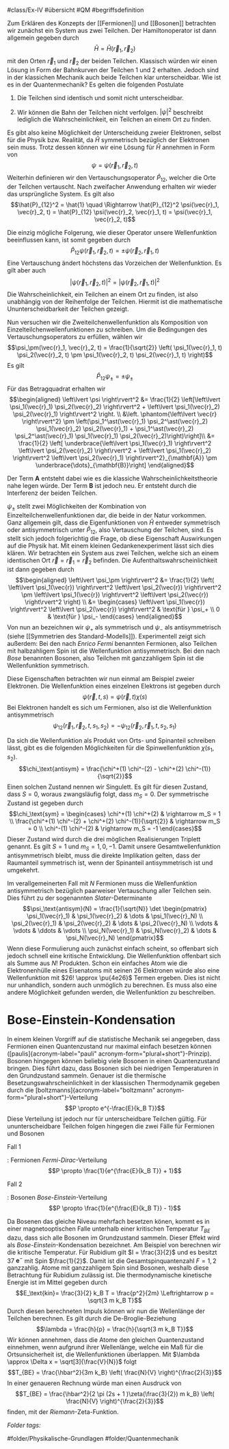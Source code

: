  #class/Ex-IV #übersicht #QM #begriffsdefinition 


Zum Erklären des Konzepts der [[Fermionen]] und [[Bosonen]] betrachten wir zunächst ein System aus zwei Teilchen. Der Hamiltonoperator ist dann allgemein gegeben durch $$\hat{H}= \hat{H}(\vec{r}_1, \vec{r}_2)$$ mit den Orten $\vec{r}_1$ und $\vec{r}_2$ der beiden Teilchen. Klassisch würden wir einen Lösung in Form der Bahnkurven der Teilchen 1 und 2 erhalten. Jedoch sind in der klassichen Mechanik auch beide Teilchen klar unterscheidbar. Wie ist es in der Quantenmechanik? Es gelten die folgenden Postulate

1.  Die Teilchen sind identisch und somit nicht unterscheidbar.

2.  Wir können die Bahn der Teilchen nicht verfolgen. $\left\lvert \psi \right\rvert^2$ beschreibt lediglich die Wahrscheinlichkeit, ein Teilchen an einem Ort zu finden.

Es gibt also keine Möglichkeit der Unterscheidung zweier Elektronen, selbst für die Physik bzw. Realität, da $\hat{H}$ symmetrisch bezüglich der Elektronen sein muss. Trotz dessen können wir eine Lösung für $\hat{H}$ annehmen in Form von $$\psi = \psi(\vec{r}_1, \vec{r}_2, t)$$ Weiterhin definieren wir den Vertauschungsoperator $\hat{P}_{12}$, welcher die Orte der Teilchen vertauscht. Nach zweifacher Anwendung erhalten wir wieder das ursprüngliche System. Es gilt also $$\hat{P}_{12}^2 = \hat{1} \quad \Rightarrow \hat{P}_{12}^2 \psi(\vec{r}_1, \vec{r}_2, t) = \hat{P}_{12} \psi(\vec{r}_2, \vec{r}_1, t) = \psi(\vec{r}_1, \vec{r}_2, t)$$

Die einzig mögliche Folgerung, wie dieser Operator unsere Wellenfunktion beeinflussen kann, ist somit gegeben durch $$\hat{P}_{12} \psi(\vec{r}_1, \vec{r}_2, t) = \pm \psi(\vec{r}_2, \vec{r}_1, t)$$ Eine Vertauschung ändert höchstens das Vorzeichen der Wellenfunktion. Es gilt aber auch $$\left\lvert \psi(\vec{r}_1, \vec{r}_2, t) \right\rvert^2 = \left\lvert \psi(\vec{r}_2, \vec{r}_1, t) \right\rvert^2$$ Die Wahrscheinlichkeit, ein Teilchen an einem Ort zu finden, ist also unabhängig von der Reihenfolge der Teilchen. Hiermit ist die mathematische Ununterscheidbarkeit der Teilchen gezeigt.

Nun versuchen wir die Zweiteilchenwellenfunktion als Komposition von Einzelteilchenwellenfunktionen zu schreiben. Um die Bedingungen des Vertauschungsoperators zu erfüllen, wählen wir $$\psi_\pm(\vec{r}_1, \vec{r}_2, t) = \frac{1}{\sqrt{2}} \left( \psi_1(\vec{r}_1, t) \psi_2(\vec{r}_2, t) \pm \psi_1(\vec{r}_2, t) \psi_2(\vec{r}_1, t) \right)$$ Es gilt $$\hat{P}_{12} \psi_\pm = \pm \psi_\pm$$ Für das Betragquadrat erhalten wir $$\begin{aligned}
        \left\lvert \psi \right\rvert^2 &= \frac{1}{2} \left[\left\lvert \psi_1(\vec{r}_1) \psi_2(\vec{r}_2) \right\rvert^2 + \left\lvert \psi_1(\vec{r}_2) \psi_2(\vec{r}_1) \right\rvert^2 \right. \\
        &\left. \phantom{\left\lvert \vec{r} \right\rvert^2} \pm \left(\psi_1^\ast(\vec{r}_1) \psi_2^\ast(\vec{r}_2) \psi_1(\vec{r}_2) \psi_2(\vec{r}_1) + \psi_1^\ast(\vec{r}_2) \psi_2^\ast(\vec{r}_1) \psi_1(\vec{r}_1) \psi_2(\vec{r}_2)\right)\right]\\
        &= \frac{1}{2} \left[ \underbrace{\left\lvert \psi_1(\vec{r}_1) \right\rvert^2 \left\lvert \psi_2(\vec{r}_2) \right\rvert^2 + \left\lvert \psi_1(\vec{r}_2) \right\rvert^2 \left\lvert \psi_2(\vec{r}_1) \right\rvert^2}_{\mathbf{A}} \pm \underbrace{\dots}_{\mathbf{B}}\right]
    \end{aligned}$$

Der Term $\mathbf{A}$ entsteht dabei wie es die klassiche Wahrscheinlichkeitstheorie nahe legen würde. Der Term $\mathbf{B}$ ist jedoch neu. Er entsteht durch die Interferenz der beiden Teilchen.

$\psi_\pm$ stellt zwei Möglichkeiten der Kombination von Einzelteilchenwellenfunktionen dar, die beide in der Natur vorkommen. Ganz allgemein gilt, dass die Eigenfunktionen von $\hat{H}$ entweder symmetrisch oder antisymmetrisch unter $\hat{P}_{12}$, also Vertauschung der Teilchen, sind. Es stellt sich jedoch folgerichtig die Frage, ob diese Eigenschaft Auswirkungen auf die Physik hat. Mit einem kleinen Gedankenexperiment lässt sich dies klären. Wir betrachten ein System aus zwei Teilchen, welche sich an einem identischen Ort $\vec{r} = \vec{r}_1 = \vec{r}_2$ befinden. Die Aufenthaltswahrscheinlichkeit ist dann gegeben durch $$\begin{aligned}
        \left\lvert \psi_\pm \right\rvert^2 &= \frac{1}{2} \left( \left\lvert \psi_1(\vec{r}) \right\rvert^2 \left\lvert \psi_2(\vec{r}) \right\rvert^2 \pm \left\lvert \psi_1(\vec{r}) \right\rvert^2 \left\lvert \psi_2(\vec{r}) \right\rvert^2 \right) \\
        &= \begin{cases}
            \left\lvert \psi_1(\vec{r}) \right\rvert^2 \left\lvert \psi_2(\vec{r}) \right\rvert^2 & \text{für } \psi_+ \\
            0 & \text{für } \psi_-
        \end{cases}
    \end{aligned}$$ Von nun an bezeichnen wir $\psi_+$ als symmetrisch und $\psi_-$ als antisymmetrisch (siehe [[Symmetrien des Standard-Modells]]). Experimentell zeigt sich außerdem: Bei den nach *Enrico Fermi* benannten Fermionen, also Teilchen mit halbzahligem Spin ist die Wellenfunktion antisymmetrisch. Bei den nach *Bose* benannten Bosonen, also Teilchen mit ganzzahligem Spin ist die Wellenfunktion symmetrisch.

Diese Eigenschaften betrachten wir nun einmal am Beispiel zweier Elektronen. Die Wellenfunktion eines einzelnen Elektrons ist gegeben durch $$\psi(\vec{r}, t, s) = \psi(\vec{r}, t) \chi(s)$$ Bei Elektronen handelt es sich um Fermionen, also ist die Wellenfunktion antisymmetrisch $$\psi_{12}(\vec{r}_1, \vec{r}_2, t, s_1, s_2) = - \psi_{12}(\vec{r}_2, \vec{r}_1, t, s_2, s_1)$$

Da sich die Wellenfunktion als Produkt von Orts- und Spinanteil schreiben lässt, gibt es die folgenden Möglichkeiten für die Spinwellenfunktion $\chi(s_1, s_2)$. $$\chi_\text{antisym} = \frac{\chi^+(1) \chi^-(2) - \chi^+(2) \chi^-(1)}{\sqrt{2}}$$ Einen solchen Zustand nennen wir Singulett. Es gilt für diesen Zustand, dass $S=0$, woraus zwangsläufig folgt, dass $m_S = 0$. Der symmetrische Zustand ist gegeben durch $$\chi_\text{sym} = \begin{cases}
        \chi^+(1) \chi^+(2) & \rightarrow m_S = 1 \\
        \frac{\chi^+(1) \chi^-(2) + \chi^+(2) \chi^-(1)}{\sqrt{2}} & \rightarrow m_S = 0 \\
        \chi^-(1) \chi^-(2) & \rightarrow m_S = -1
    \end{cases}$$ Dieser Zustand wird durch die drei möglichen Realisierungen Triplett genannt. Es gilt $S=1$ und $m_S = 1, 0, -1$. Damit unsere Gesamtwellenfunktion antisymmetrisch bleibt, muss die direkte Implikation gelten, dass der Raumanteil symmetrisch ist, wenn der Spinanteil antisymmetrisch ist und umgekehrt.

Im verallgemeinerten Fall mit $N$ Fermionen muss die Wellenfunktion antisymmetrisch bezüglich paarweiser Vertauschung aller Teilchen sein. Dies führt zu der sogenannten *Slater*-Determinante $$\psi_\text{antisym}(N) = \frac{1}{\sqrt{N}} \det \begin{pmatrix}
        \psi_1(\vec{r}_1) & \psi_1(\vec{r}_2) & \dots & \psi_1(\vec{r}_N) \\
        \psi_2(\vec{r}_1) & \psi_2(\vec{r}_2) & \dots & \psi_2(\vec{r}_N) \\
        \vdots & \vdots & \ddots & \vdots \\
        \psi_N(\vec{r}_1) & \psi_N(\vec{r}_2) & \dots & \psi_N(\vec{r}_N)
    \end{pmatrix}$$ Wenn diese Formulierung auch zunächst einfach scheint, so offenbart sich jedoch schnell eine kritische Entwicklung. Die Wellenfunktion offenbart sich als Summe aus $N!$ Produkten. Schon ein einfaches Atom wie die Elektronenhülle eines Eisenatoms mit seinen 26 Elektronen würde also eine Wellenfunktion mit $26! \approx \pu{4e26}$ Termen ergeben. Dies ist nicht nur unhandlich, sondern auch unmöglich zu berechnen. Es muss also eine andere Möglichkeit gefunden werden, die Wellenfunktion zu beschreiben.

# Bose-Einstein-Kondensation

In einem kleinen Vorgriff auf die statistische Mechanik sei angegeben, dass Fermionen einen Quantenzustand nur maximal einfach besetzen können ([paulis]{acronym-label="pauli" acronym-form="plural+short"}-Prinzip). Bosonen hingegen können beliebig viele Bosonen in einen Quantenzustand bringen. Dies führt dazu, dass Bosonen sich bei niedrigen Temperaturen in den Grundzustand sammeln. Genauer ist die thermische Besetzungswahrscheinlichkeit in der klassischen Thermodynamik gegeben durch die [boltzmanns]{acronym-label="boltzmann" acronym-form="plural+short"}-Verteilung $$P \propto e^{-\frac{E}{k_B T}}$$ Diese Verteilung ist jedoch nur für unterscheidbare Teilchen gültig. Für ununterscheidbare Teilchen folgen hingegen die zwei Fälle für Fermionen und Bosonen

Fall 1

:   Fermionen
    *Fermi-Dirac*-Verteilung $$P \propto \frac{1}{e^{\frac{E}{k_B T}} + 1}$$

Fall 2

:   Bosonen
    *Bose-Einstein*-Verteilung $$P \propto \frac{1}{e^{\frac{E}{k_B T}} - 1}$$

Da Bosenen das gleiche Niveau mehrfach besetzen könen, kommt es in einer magnetooptischen Falle unterhalb einer kritischen Temperatur $T_{BE}$ dazu, dass sich alle Bosonen im Grundzustand sammeln. Dieser Effekt wird als *Bose-Einstein*-Kondensation bezeichnet. Am Beispiel von berechnen wir die kritische Temperatur. Für Rubidium gilt $I = \frac{3}{2}$ und es besitzt 37 $\mathbf{e}^-$ mit Spin $\frac{1}{2}$. Damit ist die Gesamtspinquantenzahl $F = 1, 2$ ganzzahlig. Atome mit ganzzahligem Spin sind Bosonen, weshalb diese Betrachtung für Rubidium zulässig ist. Die thermodynamische kinetische Energie ist im Mittel gegeben durch $$E_\text{kin}= \frac{3}{2} k_B T = \frac{p^2}{2m} \Leftrightarrow p = \sqrt{3 m k_B T}$$ Durch diesen berechneten Impuls können wir nun die Wellenlänge der Teilchen berechnen. Es gilt durch die De-Broglie-Beziehung $$\lambda = \frac{h}{p} = \frac{h}{\sqrt{3 m k_B T}}$$ Wir können annehmen, dass die Atome den gleichen Quantenzustand einnehmen, wenn aufgrund ihrer Wellenlänge, welche ein Maß für die Ortsunsicherheit ist, die Wellenfunktionen überlappen. Mit $\lambda \approx \Delta x = \sqrt[3]{\frac{V}{N}}$ folgt $$T_{BE} = \frac{\hbar^2}{3m k_B} \left( \frac{N}{V} \right)^{\frac{2}{3}}$$ In einer genaueren Rechnung würde man einen Ausdruck von $$T_{BE} = \frac{\hbar^2}{2 \pi (2s + 1 )\zeta(\frac{3}{2}) m k_B} \left( \frac{N}{V} \right)^{\frac{2}{3}}$$ finden, mit der *Riemann*-Zeta-Funktion.




 *Folder tags:*

#folder/Physikalische-Grundlagen #folder/Quantenmechanik